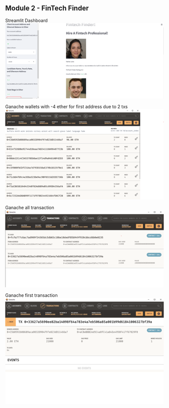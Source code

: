 ## Module 2 - FinTech Finder

Streamlit Dashboard
![Streamlit Dashboard](streamlit_dashboard.png)

Ganache wallets with -4 ether for first address due to 2 txs
![Ganache Wallets](ganache_wallets.png)

Ganache all transaction
![Ganache Tx](ganache_tx.png)

Ganache first transaction
![Ganache Tx](ganache_transaction.png)